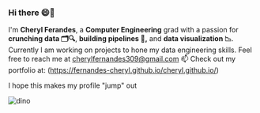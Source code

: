 ### Hi there 😄👋
 I'm <b>Cheryl Ferandes</b>, a <b>Computer Engineering</b> grad with a passion for <b>crunching data 🗂️🔍</b>, <b>building pipelines 🔨,</b> and <b>data visualization 📉</b>.
 Currently I am working on projects to hone my data engineering skills.
 Feel free to reach me at cherylfernandes309@gmail.com 📫
 Check out my portfolio at: (https://fernandes-cheryl.github.io/cheryl.github.io/)

 I hope this makes my profile "jump" out

![dino](https://github.com/fernandes-cheryl/fernandes-cheryl/assets/100081376/beacd503-6e9c-4ca1-ab1e-65ff154d064a)

